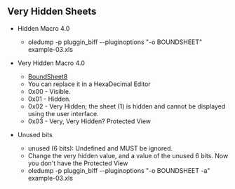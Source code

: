 ## Very Hidden Sheets

- Hidden Macro 4.0
	- oledump -p pluggin_biff --pluginoptions "-o BOUNDSHEET" example-03.xls

- Very Hidden Macro 4.0
	- [BoundSheet8](https://docs.microsoft.com/en-us/openspecs/office_file_formats/ms-xls/b9ec509a-235d-424e-871d-f8e721106501)
	- You can replace it in a HexaDecimal Editor
	- 0x00 - Visible.
	- 0x01 - Hidden.
	- 0x02 - Very Hidden; the sheet (1) is hidden and cannot be displayed using the user interface.
	- 0x03 - Very, Very Hidden? Protected View

- Unused bits
	- unused (6 bits): Undefined and MUST be ignored.
	- Change the very hidden value, and a value of the unused 6 bits. Now you don't have the Protected View
	- oledump -p pluggin_biff --pluginoptions "-o BOUNDSHEET -a" example-03.xls
	
